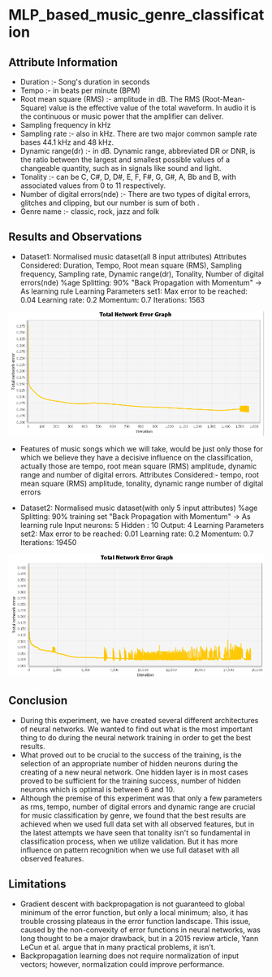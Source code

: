 # MLP_based_music_genre_classification

## Attribute Information

* Duration :- Song's duration in seconds
* Tempo :- in beats per minute (BPM)
* Root mean square (RMS) :- amplitude in dB. The RMS (Root-Mean-Square) value is the effective value of the total waveform. In audio it is the continuous or music power that the amplifier can deliver.
* Sampling frequency in kHz
* Sampling rate :- also in kHz. There are two major common sample rate bases 44.1 kHz and 48 kHz. 
* Dynamic range(dr) :- in dB. Dynamic range, abbreviated DR or DNR, is the ratio between the largest and smallest possible values of a changeable quantity, such as in signals like sound and light. 
* Tonality :- can be C, C#, D, D#, E, F, F#, G, G#, A, Bb and B, with associated values from 0 to 11 respectively.
* Number of digital errors(nde) :- There are two types of digital errors, glitches and clipping, but our number is sum of both . 
* Genre name :- classic, rock, jazz and folk

## Results and Observations

* Dataset1: Normalised music dataset(all 8 input attributes)
Attributes Considered: Duration, Tempo, Root mean square (RMS), Sampling frequency, Sampling rate, Dynamic range(dr), Tonality, Number of digital errors(nde)
%age Splitting: 90%
"Back Propagation with Momentum" -> As learning rule
Learning Parameters set1:
Max error to be reached: 0.04
Learning rate: 0.2
Momentum: 0.7
Iterations: 1563

![alt text](images/result1.png "Result 1")

- Features of music songs which we will take, would be just only those for which we believe they have a decisive influence on the classification, actually those are tempo, root mean square (RMS) amplitude, dynamic range and number of digital errors.
Attributes Considered:- 
tempo, 
root mean square (RMS) amplitude, 
tonality, dynamic range 
 number of digital errors

* Dataset2: Normalised music dataset(with only 5 input attributes)
%age Splitting: 90% training set
"Back Propagation with Momentum" -> As learning rule
Input neurons: 5
Hidden : 10
Output: 4
Learning Parameters set2:
Max error to be reached: 0.01
Learning rate: 0.2
Momentum: 0.7
Iterations: 19450

![alt text](images/result2.png "Result 2")


## Conclusion
* During this experiment, we have created several different architectures of neural networks. We wanted to find out what is the most important thing to do during the neural network training in order to get the best results.
* What proved out to be crucial to the success of the training, is the selection of an appropriate number of hidden neurons during the creating of a new neural network. One hidden layer is in most cases proved to be sufficient for the training success, number of hidden neurons which is optimal is between 6 and 10.
* Although the premise of this experiment was that only a few parameters as rms, tempo, number of digital errors and dynamic range are crucial for music classification by genre, we found that the best results are achieved when we used full data set with all observed features, but in the latest attempts we have seen that tonality isn't so fundamental in classification process, when we utilize validation. But it has more influence on pattern recognition when we use full dataset with all observed features.

## Limitations
* Gradient descent with backpropagation is not guaranteed to global minimum of the error function, but only a local minimum; also, it has trouble crossing plateaus in the error function landscape. This issue, caused by the non-convexity of error functions in neural networks, was long thought to be a major drawback, but in a 2015 review article, Yann LeCun et al. argue that in many practical problems, it isn't.
* Backpropagation learning does not require normalization of input vectors; however, normalization could improve performance.

